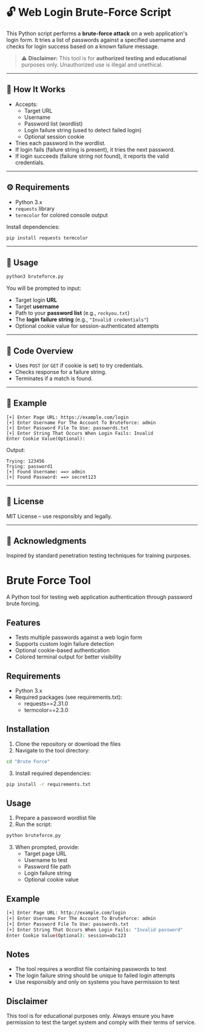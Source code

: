 # 🔓 Web Login Brute-Force Script

This Python script performs a **brute-force attack** on a web application's login form. It tries a list of passwords against a specified username and checks for login success based on a known failure message.

> ⚠️ **Disclaimer:** This tool is for **authorized testing and educational** purposes only. Unauthorized use is illegal and unethical.

---

## 🧠 How It Works

- Accepts:
  - Target URL
  - Username
  - Password list (wordlist)
  - Login failure string (used to detect failed login)
  - Optional session cookie
- Tries each password in the wordlist.
- If login fails (failure string is present), it tries the next password.
- If login succeeds (failure string not found), it reports the valid credentials.

---

## ⚙️ Requirements

- Python 3.x  
- `requests` library  
- `termcolor` for colored console output

Install dependencies:
```bash
pip install requests termcolor
```

---

## 🚀 Usage

```bash
python3 bruteforce.py
```

You will be prompted to input:
- Target login **URL**
- Target **username**
- Path to your **password list** (e.g., `rockyou.txt`)
- The **login failure string** (e.g., `"Invalid credentials"`)
- Optional cookie value for session-authenticated attempts

---

## 📄 Code Overview

- Uses `POST` (or `GET` if cookie is set) to try credentials.
- Checks response for a failure string.
- Terminates if a match is found.

---

## 🧪 Example

```
[+] Enter Page URL: https://example.com/login
[+] Enter Username For The Account To Bruteforce: admin
[+] Enter Password File To Use: passwords.txt
[+] Enter String That Occurs When Login Fails: Invalid
Enter Cookie Value(Optional):
```

Output:
```
Trying: 123456
Trying: password1
[+] Found Username: ==> admin
[+] Found Password: ==> secret123
```

---

## 📜 License

MIT License – use responsibly and legally.

---

## 🙏 Acknowledgments

Inspired by standard penetration testing techniques for training purposes.

# Brute Force Tool

A Python tool for testing web application authentication through password brute forcing.

## Features

- Tests multiple passwords against a web login form
- Supports custom login failure detection
- Optional cookie-based authentication
- Colored terminal output for better visibility

## Requirements

- Python 3.x
- Required packages (see requirements.txt):
  - requests==2.31.0
  - termcolor==2.3.0

## Installation

1. Clone the repository or download the files
2. Navigate to the tool directory:
```bash
cd "Brute Force"
```

3. Install required dependencies:
```bash
pip install -r requirements.txt
```

## Usage

1. Prepare a password wordlist file
2. Run the script:
```bash
python bruteforce.py
```

3. When prompted, provide:
   - Target page URL
   - Username to test
   - Password file path
   - Login failure string
   - Optional cookie value

## Example

```bash
[+] Enter Page URL: http://example.com/login
[+] Enter Username For The Account To Bruteforce: admin
[+] Enter Password File To Use: passwords.txt
[+] Enter String That Occurs When Login Fails: "Invalid password"
Enter Cookie Value(Optional): session=abc123
```

## Notes

- The tool requires a wordlist file containing passwords to test
- The login failure string should be unique to failed login attempts
- Use responsibly and only on systems you have permission to test

## Disclaimer

This tool is for educational purposes only. Always ensure you have permission to test the target system and comply with their terms of service.
